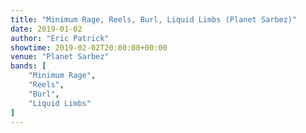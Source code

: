 ```yaml
---
title: "Minimum Rage, Reels, Burl, Liquid Limbs (Planet Sarbez)"
date: 2019-01-02
author: "Eric Patrick"
showtime: 2019-02-02T20:00:00+00:00
venue: "Planet Sarbez"
bands: [
    "Minimum Rage",
    "Reels",
    "Burl",
    "Liquid Limbs"
]
---
```


